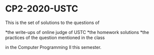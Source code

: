 # CP2-2020-USTC  
This is the set of solutions to the questions of 

*the write-ups of online judge of USTC 
*the homework solutions 
*the practices of the question mentioned in the class 

in the Computer Programming II this semester.  

